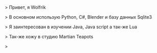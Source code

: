  \> Привет, я Wolfrik

 \> В основном использую Python, C#, Blender и базу данных Sqlite3

 \> Я заинтересован в изучении Java, Java script а так-же Lua

 \> Так-же хожу в студию Martian Teapots

 \>
